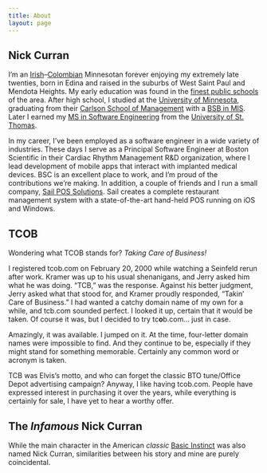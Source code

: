 ```yaml
---
title: About
layout: page
---
```

## Nick Curran

I&#8217;m an [Irish](http://www.flickr.com/photos/tcob/tags/dad/)&#8211;[Colombian](http://www.flickr.com/photos/tcob/tags/mom/) Minnesotan forever enjoying my extremely late twenties, born in Edina and raised in the suburbs of West Saint Paul and Mendota Heights. My early education was found in the [finest public schools](http://www.isd197.org/) of the area. After high school, I studied at the [University of Minnesota](http://www1.umn.edu/twincities/index.php), graduating from their [Carlson School of Management](http://www.csom.umn.edu/) with a [BSB in MIS](http://www.carlsonschool.umn.edu/undergraduate/academics/majors-minors/management-information-systems.html). Later I earned my [MS in Software Engineering](http://www.stthomas.edu/gradsoftware/programs/ms/) from the [University of St. Thomas](http://www.stthomas.edu/).

In my career, I&#8217;ve been employed as a software engineer in a wide variety of industries. These days I serve as a Principal Software Engineer at Boston Scientific in their Cardiac Rhythm Management R&D organization, where I lead development of mobile apps that interact with implanted medical devices. BSC is an excellent place to work, and I&#8217;m proud of the contributions we&#8217;re making. In addition, a couple of friends and I run a small company, [Sail POS Solutions](http://sailpos.com). Sail creates a complete restaurant management system with a state-of-the-art hand-held POS running on iOS and Windows.

## TCOB

Wondering what TCOB stands for? _Taking Care of Business!_

I registered tcob.com on February 20, 2000 while watching a Seinfeld rerun after work. Kramer was up to his usual shenanigans, and Jerry asked him what he was doing. &#8220;TCB,&#8221; was the response. Against his better judgment, Jerry asked what that stood for, and Kramer proudly responded, &#8220;Takin&#8217; Care of Business.&#8221; I had wanted a catchy domain name of my own for a while, and tcb.com sounded perfect. I looked it up, certain that it would be taken. Of course it was, but I decided to try tc**o**b.com&#8230; just in case.

Amazingly, it was available. I jumped on it. At the time, four-letter domain names were impossible to find. And they continue to be, especially if they might stand for something memorable. Certainly any common word or acronym is taken.

TCB was Elvis&#8217;s motto, and who can forget the classic BTO tune/Office Depot advertising campaign? Anyway, I like having tcob.com. People have expressed interest in purchasing it over the years, while everything is certainly for sale, I have yet to hear a worthy offer.

## The _Infamous_ Nick Curran

While the main character in the American _classic_ [Basic Instinct](http://www.imdb.com/title/tt0103772/) was also named Nick Curran, similarities between his story and mine are purely coincidental.